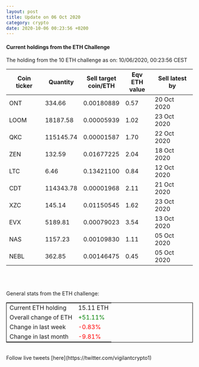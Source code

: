 ```yaml
---
layout: post
title: Update on 06 Oct 2020
category: crypto
date: 2020-10-06 00:23:56 +0200
---
```

<!-- Global site tag (gtag.js) - Google Analytics -->
<script async src="https://www.googletagmanager.com/gtag/js?id=UA-103831149-5"></script>
<script>
  window.dataLayer = window.dataLayer || [];
  function gtag(){dataLayer.push(arguments);}
  gtag('js', new Date());

  gtag('config', 'UA-103831149-5');
</script>


#### Current holdings from the ETH Challenge

The holding from the 10 ETH challenge as on: 10/06/2020, 00:23:56 CEST

|Coin ticker|Quantity|Sell target<br>coin/ETH|Eqv ETH<br>value|Sell latest by|
|-----------|--------|-----------|-----------|--------------|
ONT|334.66|  0.00180889|0.57|20 Oct 2020|
LOOM|18187.58|  0.00005939|1.02|23 Oct 2020|
QKC|115145.74|  0.00001587|1.70|22 Oct 2020|
ZEN|132.59|  0.01677225|2.04|18 Oct 2020|
LTC|6.46|  0.13421100|0.84|12 Oct 2020|
CDT|114343.78|  0.00001968|2.11|21 Oct 2020|
XZC|145.14|  0.01150545|1.62|23 Oct 2020|
EVX|5189.81|  0.00079023|3.54|13 Oct 2020|
NAS|1157.23|  0.00109830|1.11|05 Oct 2020|
NEBL|362.85|  0.00146475|0.45|05 Oct 2020|

<br>
<br>
<br>
General stats from the ETH challenge:

<table style="border:1px solid black;margin-left:auto;margin-right:auto;">
	<tbody>
	<tr>
		<td>Current ETH holding</td>
		<td>     15.11 ETH</td>
	</tr>
	<tr>
		<td>Overall change of ETH</td>
		<td><font color="green">+51.11%</font></td>
	</tr>
	<tr>
		<td>Change in last week</td>
		<td><font color="red">-0.83%</font></td>
	</tr>
	<tr>
		<td>Change in last month</td>
		<td><font color="red">-9.81%</font></td>
	</tr>
	</tbody>
</table>

<br>
Follow live tweets [here](https://twitter.com/vigilantcrypto1)
<br>
<br>